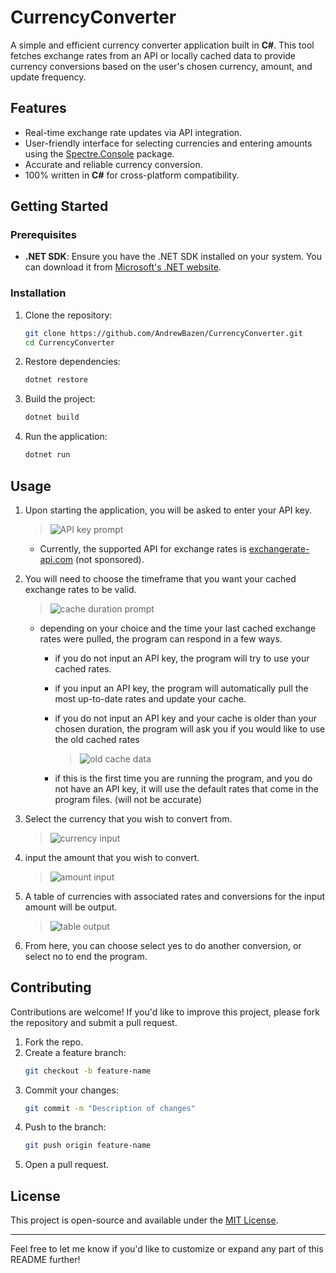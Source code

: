 
# CurrencyConverter

A simple and efficient currency converter application built in **C#**. This tool fetches exchange rates from an API or locally cached data to provide currency conversions based on the user's chosen currency, amount, and update frequency.

## Features

- Real-time exchange rate updates via API integration.
- User-friendly interface for selecting currencies and entering amounts using the [Spectre.Console](https://spectreconsole.net/) package.
- Accurate and reliable currency conversion.
- 100% written in **C#** for cross-platform compatibility.

## Getting Started

### Prerequisites

- **.NET SDK**: Ensure you have the .NET SDK installed on your system. You can download it from [Microsoft's .NET website](https://dotnet.microsoft.com/).

### Installation

1. Clone the repository:
   ```bash
   git clone https://github.com/AndrewBazen/CurrencyConverter.git
   cd CurrencyConverter
   ```

2. Restore dependencies:
   ```bash
   dotnet restore
   ```

3. Build the project:
   ```bash
   dotnet build
   ```

4. Run the application:
   ```bash
   dotnet run
   ```

## Usage

1. Upon starting the application, you will be asked to enter your API key.

     > ![API key prompt](https://github.com/user-attachments/assets/34e51352-f196-44fb-8c6d-a33803d167f5)
   - Currently, the supported API for exchange rates is [exchangerate-api.com](https://www.exchangerate-api.com/) (not sponsored).
  
2. You will need to choose the timeframe that you want your cached exchange rates to be valid.
     > ![cache duration prompt](https://github.com/user-attachments/assets/f9cc5b22-fdfc-474c-8a2e-bf0f3ff8e53d)
    - depending on your choice and the time your last cached exchange rates were pulled, the program can respond in a few ways.
        - if you do not input an API key, the program will try to use your cached rates.
        - if you input an API key, the program will automatically pull the most up-to-date rates and update your cache.
        - if you do not input an API key and your cache is older than your chosen duration, the program will ask you if you would like to use the old cached rates
            > ![old cache data](https://github.com/user-attachments/assets/ee73d29b-5014-482d-987b-f04dab180478)

        - if this is the first time you are running the program, and you do not have an API key, it will use the default rates that come in the program files. (will not be accurate)
     
5. Select the currency that you wish to convert from.
     > ![currency input](https://github.com/user-attachments/assets/b7da130a-e814-44b2-8caa-a75c798c504d)

7. input the amount that you wish to convert.
     > ![amount input](https://github.com/user-attachments/assets/9c6dd622-848b-409f-a681-3a86be3db1b5)
5. A table of currencies with associated rates and conversions for the input amount will be output.
     > ![table output](https://github.com/user-attachments/assets/73c208ac-fa45-4a3a-907c-a983bc7b42df)
6. From here, you can choose select yes to do another conversion, or select no to end the program.


## Contributing

Contributions are welcome! If you'd like to improve this project, please fork the repository and submit a pull request.

1. Fork the repo.
2. Create a feature branch:
   ```bash
   git checkout -b feature-name
   ```
3. Commit your changes:
   ```bash
   git commit -m "Description of changes"
   ```
4. Push to the branch:
   ```bash
   git push origin feature-name
   ```
5. Open a pull request.

## License

This project is open-source and available under the [MIT License](LICENSE).

---

Feel free to let me know if you'd like to customize or expand any part of this README further!

